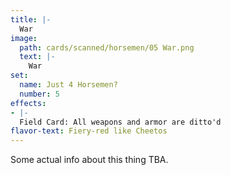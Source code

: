 ```yaml
---
title: |-
  War
image: 
  path: cards/scanned/horsemen/05 War.png
  text: |-
    War
set:
  name: Just 4 Horsemen?
  number: 5
effects: 
- |-
  Field Card: All weapons and armor are ditto'd
flavor-text: Fiery-red like Cheetos
---
```

Some actual info about this thing TBA.
